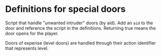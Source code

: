 # Definitions for special doors

Script that handle "unwanted intruder" doors (by aid). Add an `aid` to the door and reference the script in the definitions. Returning true means the door opens for the player.

Doors of experise (level doors) are handled through their action identifier that represents level.